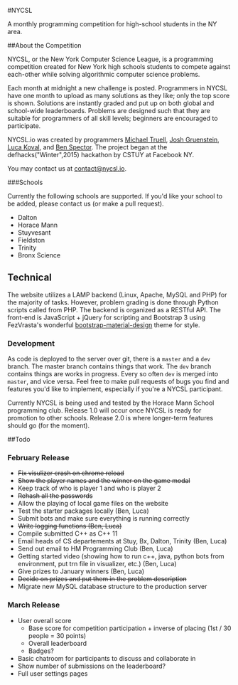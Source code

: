#NYCSL

A monthly programming competition for high-school students in the NY area.

##About the Competition

NYCSL, or the New York Computer Science League, is a programming competition created for New York high schools students to compete against each-other while solving algorithmic computer science problems.

Each month at midnight a new challenge is posted. Programmers in NYCSL have one month to upload as many solutions as they like; only the top score is shown. Solutions are instantly graded and put up on both global and school-wide leaderboards. Problems are designed such that they are suitable for programmers of all skill levels; beginners are encouraged to participate.

NYCSL.io was created by programmers [Michael Truell](https://github.com/truell20), [Josh Gruenstein](https://github.com/joshuagruenstein), [Luca Koval](https://github.com/G4Cool), and [Ben Spector](https://github.com/Sydriax). The project began at the defhacks("Winter",2015) hackathon by CSTUY at Facebook NY. 

You may contact us at [contact@nycsl.io](mailto:contact@nycsl.io). 

###Schools

Currently the following schools are supported. If you'd like your school to be added, please contact us (or make a pull request).

- Dalton
- Horace Mann
- Stuyvesant
- Fieldston
- Trinity
- Bronx Science

## Technical

The website utilizes a LAMP backend (Linux, Apache, MySQL and PHP) for the majority of tasks.  However, problem grading is done through Python scripts called from PHP.  The backend is organized as a RESTful API.  The front-end is JavaScript + jQuery for scripting and Bootstrap 3 using FezVrasta's wonderful [bootstrap-material-design](https://github.com/FezVrasta/bootstrap-material-design) theme for style.

### Development

As code is deployed to the server over git, there is a `master` and a `dev` branch.  The master branch contains things that work.  The `dev` branch contains things are works in progress.  Every so often `dev` is merged into `master`, and vice versa.  Feel free to make pull requests of bugs you find and features you'd like to implement, especially if you're a NYCSL participant.

Currently NYCSL is being used and tested by the Horace Mann School programming club.  Release 1.0 will occur once NYCSL is ready for promotion to other schools.  Release 2.0 is where longer-term features should go (for the moment).

##Todo

### February Release
- ~~Fix visulizer crash on chrome reload~~
- ~~Show the player names and the winner on the game modal~~
- Keep track of who is player 1 and who is player 2
- ~~Rehash all the passwords~~
- Allow the playing of local game files on the website
- Test the starter packages locally (Ben, Luca)
- Submit bots and make sure everything is running correctly
- ~~Write logging functions (Ben, Luca)~~
- Compile submitted C++ as C++ 11
- Email heads of CS departements at Stuy, Bx, Dalton, Trinity (Ben, Luca)
- Send out email to HM Programming Club (Ben, Luca)
- Getting started video (showing how to run c++, java, python bots from environment, put trn file in visualizer, etc.) (Ben, Luca)
- Give prizes to January winners (Ben, Luca)
- ~~Decide on prizes and put them in the problem description~~
- Migrate new MySQL database structure to the production server

### March Release
- User overall score
	- Base score for competition participation + inverse of placing (1st / 30 people = 30 points)
	- Overall leaderboard
	- Badges?
- Basic chatroom for participants to discuss and collaborate in 
- Show number of submissions on the leaderboard?
- Full user settings pages
